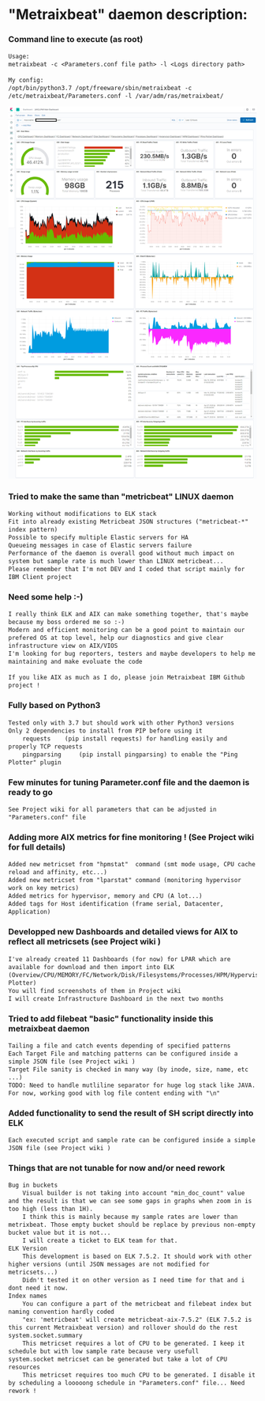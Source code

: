 # "Metraixbeat" daemon description:

### Command line to execute (as root)
	Usage:
	metraixbeat -c <Parameters.conf file path> -l <Logs directory path>
	
	My config:
	/opt/bin/python3.7 /opt/freeware/sbin/metraixbeat -c /etc/metraixbeat/Parameters.conf -l /var/adm/ras/metraixbeat/

<img
src="./LPAR-Main-Dashboard.png"
raw=true
alt="LPAR Main Dashboard"
style="margin-right: 10px;"
/>

### Tried to make the same than "metricbeat" LINUX daemon 
	Working without modifications to ELK stack 
	Fit into already existing Metricbeat JSON structures ("metricbeat-*" index pattern)
	Possible to specify multiple Elastic servers for HA
	Queueing messages in case of Elastic servers failure
	Performance of the daemon is overall good without much impact on system but sample rate is much lower than LINUX metricbeat... 
	Please remember that I'm not DEV and I coded that script mainly for IBM Client project


### Need some help :-)
	I really think ELK and AIX can make something together, that's maybe because my boss ordered me so :-)
	Modern and efficient monitoring can be a good point to maintain our prefered OS at top level, help our diagnostics and give clear infrastructure view on AIX/VIOS
	I'm looking for bug reporters, testers and maybe developers to help me maintaining and make evoluate the code
	
	If you like AIX as much as I do, please join Metraixbeat IBM Github project !


### Fully based on Python3 
	Tested only with 3.7 but should work with other Python3 versions
	Only 2 dependencies to install from PIP before using it
		requests 	(pip install requests) for handling easily and properly TCP requests
		pingparsing 	(pip install pingparsing) to enable the "Ping Plotter" plugin


### Few minutes for tuning Parameter.conf file and the daemon is ready to go
	See Project wiki for all parameters that can be adjusted in "Parameters.conf" file


### Adding more AIX metrics for fine monitoring ! (See Project wiki  for full details)
	Added new metricset from "hpmstat"  command (smt mode usage, CPU cache reload and affinity, etc...)
	Added new metricset from "lparstat" command (monitoring hypervisor work on key metrics)
	Added metrics for hypervisor, memory and CPU (A lot...)
	Added tags for Host identification (frame serial, Datacenter, Application)

	
### Developped new Dashboards and detailed views for AIX to reflect all metricsets (see Project wiki )
	I've already created 11 Dashboards (for now) for LPAR which are available for download and then import into ELK
	(Overview/CPU/MEMORY/FC/Network/Disk/Filesystems/Processes/HPM/Hypervisor/Ping Plotter)
	You will find screenshots of them in Project wiki
	I will create Infrastructure Dashboard in the next two months	
  
  
### Tried to add filebeat "basic" functionality inside this metraixbeat daemon
	Tailing a file and catch events depending of specified patterns
	Each Target File and matching patterns can be configured inside a simple JSON file (see Project wiki )
	Target File sanity is checked in many way (by inode, size, name, etc ...)
	TODO: Need to handle mutliline separator for huge log stack like JAVA. For now, working good with log file content ending with "\n"
  
  
### Added functionality to send the result of SH script directly into ELK
	Each executed script and sample rate can be configured inside a simple JSON file (see Project wiki )
  
  
### Things that are not tunable for now and/or need rework
	Bug in buckets
		Visual builder is not taking into account "min_doc_count" value and the result is that we can see some gaps in graphs when zoom in is too high (less than 1H).
		I think this is mainly because my sample rates are lower than metrixbeat. Those empty bucket should be replace by previous non-empty bucket value but it is not... 
		I will create a ticket to ELK team for that.	
	ELK Version
		This development is based on ELK 7.5.2. It should work with other higher versions (until JSON messages are not modified for metricsets...)
		Didn't tested it on other version as I need time for that and i dont need it now.
	Index names
		You can configure a part of the metricbeat and filebeat index but naming convention hardly coded
		"ex: 'metricbeat' will create metricbeat-aix-7.5.2" (ELK 7.5.2 is this current Metraixbeat version) and rollover should do the rest
	system.socket.summary
		This metricset requires a lot of CPU to be generated. I keep it schedule but with low sample rate because very usefull
	system.socket metricset can be generated but take a lot of CPU resources
		This metricset requires too much CPU to be generated. I disable it by scheduling a looooong schedule in "Parameters.conf" file... Need rework !

